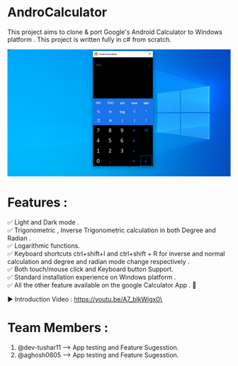 # AndroCalculator
This project aims to clone &amp; port Google's Android Calculator to Windows platform . This project is written fully in c# from scratch.

![snapshot of Androcalculator](https://github.com/SATYAJIT1910/AndroCalculator/blob/master/androcalculator_pic.png?raw=true)
# Features :

✅ Light and Dark mode .\
✅ Trigonometric , Inverse Trigonometric calculation in both Degree and Radian .\
✅ Logarithmic  functions.\
✅ Keyboard  shortcuts ctrl+shift+I and ctrl+shift + R for inverse and normal calculation and degree and radian mode change respectively .\
✅ Both touch/mouse click and Keyboard button Support.\
✅ Standard installation  experience on Windows platform . \
✅ All the other feature available  on the google Calculator App . 💙
 
 
 ▶ Introduction Video : https://youtu.be/A7_blkWigx0\
 
 # Team Members :
  1. @dev-tushar11 --> App testing and Feature Sugesstion.
  2. @aghosh0605 --> App testing and Feature Sugesstion.
 

